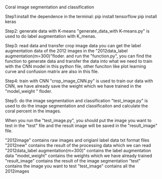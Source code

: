 Coral image segmentation and classification

Step1:install the dependence in the terminal:
pip install tensorflow
pip install keras

Step2: generate data with K-means
"generate_data_with K-means.py" is used to do label augmentation with K_menas.

Step3: read data and transfer crop image data
you can get the label augmentation data of the 2012 images in the "2012data_label augmentation(m=300)"floder.
and run the "function.py", you can find the function to generate data and transfer the data into what we need to train with the CNN model in this python file, 
other funciton like plot learning curve and confusion matrix are also in this file.

Step4: train with CNN
"crop_image_CNN.py" is used to train our data with CNN, we have already save the weight which we have trained in the "model_weight " floder.

Step5: do the image segmentation and classification 
"test_image.py" is used to do the image segmentation and classificaiton and calculate the coral percent in the images.

When you run the "test_image.py", you should put the image you want to test in the "test" file and the result image will be 
saved in the "result_image" file.

"2012image" contains raw images and origianl label data txt format files
"2012new" contains the result of the processing data which we can read
"2012data_label augmentation(m=300)" contains the label augmentation data
"model_weight" contains the weights which we have already trained
"result_image" contains the result of the image segmentation
"test" contains the image you want to test
"test_image" contains all the 2012images 
